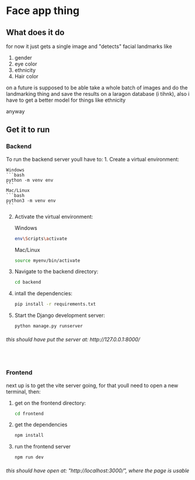 # Face app thing 
## What does it do
<p>for now it just gets a single image and "detects" facial landmarks like</p>
<ol>
  <li>gender</li>
  <li>eye color</li>
  <li>ethnicity </li>
  <li>Hair color</li>
</ol> 

<p>on a future is supposed to be able take a whole batch of images and do the landmarking thing and save the results on a laragon database (i tihnk), also i have to get a better model for things like ethnicity</p>

<p>anyway</p>

## Get it to run
<h3>Backend</h3>
To run the backend server youll have to:
1.  Create a virtual environment:
    
    Windows
    ```bash
    python -m venv env
    ```
    Mac/Linux
    ```bash
    python3 -m venv env
    ```
2.  Activate the virtual environment:
    
    Windows
    ```bash
    env\Scripts\activate
    ```

    Mac/Linux
    ```bash
    source myenv/bin/activate
    ```

3.  Navigate to the backend directory:
    ```bash
    cd backend
    ```

4.  intall the dependencies:
    ```bash
    pip install -r requirements.txt
    ```

5.  Start the Django development server:
    ```bash
    python manage.py runserver
    ```
<h6>this should have put the server at: http://127.0.0.1:8000/</h6>

</br>

<h3>Frontend</h3>
next up is to get the vite server going, for that youll need to open a new terminal, then:

1.  get on the frontend directory:
    
    ```bash
    cd frontend
    ```
2.  get the dependencies
    
    ```bash
    npm install
    ```
3.  run the frontend server
    
    ```bash
    npm run dev
    ```    
<h6>this should have open at: "http://localhost:3000/", where the page is usable</h6>
